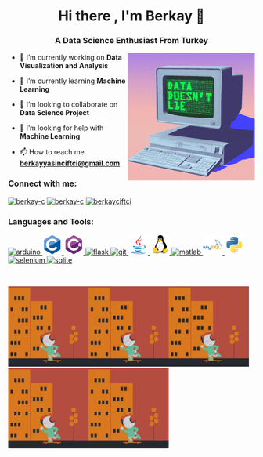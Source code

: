 <h1 align="center">Hi there , I'm Berkay 👋 </h1>
<h3 align ="center"> A Data Science Enthusiast From Turkey </h3>

<img align="right" src="https://github.com/berkay-c/berkay-c/blob/main/Image/Two.gif?raw=true"  width="260" />

- 🔭 I’m currently working on **Data Visualization and Analysis**

- 🌱 I’m currently learning **Machine Learning**

- 👯 I’m looking to collaborate on **Data Science Project**

- 🤝 I’m looking for help with **Machine Learning**

- 📫 How to reach me **berkayyasinciftci@gmail.com**

<h3 align="left">Connect with me:</h3>
<p align="left">
<a href="https://github.com/berkay-c" target="blank"><img align="center" src="https://raw.githubusercontent.com/rahuldkjain/github-profile-readme-generator/master/src/images/icons/Social/github.svg" alt="berkay-c" height="30" width="40" /></a>
<a href="https://linkedin.com/in/berkay-c" target="blank"><img align="center" src="https://raw.githubusercontent.com/rahuldkjain/github-profile-readme-generator/master/src/images/icons/Social/linked-in-alt.svg" alt="berkay-c" height="30" width="40" /></a>
<a href="https://kaggle.com/berkayciftci" target="blank"><img align="center" src="https://raw.githubusercontent.com/rahuldkjain/github-profile-readme-generator/master/src/images/icons/Social/kaggle.svg" alt="berkayciftci" height="30" width="40" /></a>

</p>

<h3 align="left">Languages and Tools:</h3>
<p align="left"> <a href="https://www.arduino.cc/" target="_blank"> <img src="https://cdn.worldvectorlogo.com/logos/arduino-1.svg" alt="arduino" width="40" height="40"/> </a> <a href="https://www.cprogramming.com/" target="_blank"> <img src="https://raw.githubusercontent.com/devicons/devicon/master/icons/c/c-original.svg" alt="c" width="40" height="40"/> </a> <a href="https://www.w3schools.com/cs/" target="_blank"> <img src="https://raw.githubusercontent.com/devicons/devicon/master/icons/csharp/csharp-original.svg" alt="csharp" width="40" height="40"/> </a> <a href="https://flask.palletsprojects.com/" target="_blank"> <img src="https://www.vectorlogo.zone/logos/pocoo_flask/pocoo_flask-icon.svg" alt="flask" width="40" height="40"/> </a> <a href="https://git-scm.com/" target="_blank"> <img src="https://www.vectorlogo.zone/logos/git-scm/git-scm-icon.svg" alt="git" width="40" height="40"/> </a> <a href="https://www.java.com" target="_blank"> <img src="https://raw.githubusercontent.com/devicons/devicon/master/icons/java/java-original.svg" alt="java" width="40" height="40"/> </a> <a href="https://www.linux.org/" target="_blank"> <img src="https://raw.githubusercontent.com/devicons/devicon/master/icons/linux/linux-original.svg" alt="linux" width="40" height="40"/> </a> <a href="https://www.mathworks.com/" target="_blank"> <img src="https://upload.wikimedia.org/wikipedia/commons/2/21/Matlab_Logo.png" alt="matlab" width="40" height="40"/> </a> <a href="https://www.mysql.com/" target="_blank"> <img src="https://raw.githubusercontent.com/devicons/devicon/master/icons/mysql/mysql-original-wordmark.svg" alt="mysql" width="40" height="40"/> </a> <a href="https://www.python.org" target="_blank"> <img src="https://raw.githubusercontent.com/devicons/devicon/master/icons/python/python-original.svg" alt="python" width="40" height="40"/> </a> <a href="https://www.selenium.dev" target="_blank"> <img src="https://raw.githubusercontent.com/detain/svg-logos/780f25886640cef088af994181646db2f6b1a3f8/svg/selenium-logo.svg" alt="selenium" width="40" height="40"/> </a> <a href="https://www.sqlite.org/" target="_blank"> <img src="https://www.vectorlogo.zone/logos/sqlite/sqlite-icon.svg" alt="sqlite" width="40" height="40"/> </a> </p>

<br />

<img src="https://raw.githubusercontent.com/berkay-c/berkay-c/main/Image/Four.webp" alt="" width="164" /><img src="https://raw.githubusercontent.com/berkay-c/berkay-c/main/Image/Four.webp" alt="" width="164" /><img src="https://raw.githubusercontent.com/berkay-c/berkay-c/main/Image/Four.webp" alt="" width="164" /><img  src="https://raw.githubusercontent.com/berkay-c/berkay-c/main/Image/Four.webp" alt="" width="164" /><img src="https://raw.githubusercontent.com/berkay-c/berkay-c/main/Image/Four.webp" alt="" width="164" />
